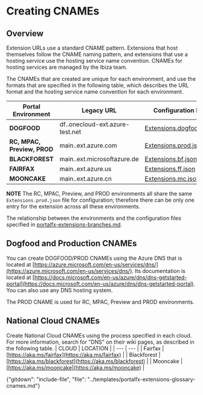 # Creating CNAMEs
## Overview
 Extension URLs use a standard CNAME pattern. Extensions that host themselves follow the CNAME naming pattern, and extensions that use a hosting service use the hosting service name convention. CNAMEs for hosting services are managed by the Ibiza team. 
 
 The CNAMEs that are created are unique for each environment, and use the formats that are specified in the following table, which describes the URL format and the hosting service name convention for each environment.

| Portal Environment	| Legacy URL | Configuration File  | Hosting Service |
| --- | --- |  --- | --- |
| **DOGFOOD**	| df.<extension>.onecloud-ext.azure-test.net |   [Extensions.dogfood.json](https://msazure.visualstudio.com/One/Azure%20Portal/_git/AzureUX-PortalFx?_a=contents&path=%2Fsrc%2FRDPackages%2FOneCloud%2FExtensions.dogfood.json&version=GBdev)  |`//hosting.onecloud.azure-test.net/{contentUnbundlerRoutePrefix}` |
| **RC, MPAC, Preview, PROD** 	| 	main.<extension>.ext.azure.com | [Extensions.prod.json](https://msazure.visualstudio.com/One/Azure%20Portal/_git/AzureUX-PortalFx?_a=contents&path=%2Fsrc%2FRDPackages%2FOneCloud%2FExtensions.prod.json&version=GBdev) 	| {contentUnbundlerRoutePrefix}.hosting.portal.azure.net/{contentUnbundlerRoutePrefix} |
| **BLACKFOREST**	| main.<extension>.ext.microsoftazure.de | [Extensions.bf.json](https://msazure.visualstudio.com/One/Azure%20Portal/_git/AzureUX-PortalFx?_a=contents&path=%2Fsrc%2FRDPackages%2FOneCloud%2FExtensions.bf.json&version=GBdev)    |  //{contentUnbundlerRoutePrefix}.hosting.azure-api.de/{contentUnbundlerRoutePrefix} |
| **FAIRFAX**		| main.<extension>.ext.azure.us | [Extensions.ff.json](https://msazure.visualstudio.com/One/Azure%20Portal/_git/AzureUX-PortalFx?_a=contents&path=%2Fsrc%2FRDPackages%2FOneCloud%2FExtensions.ff.json&version=GBdev)   |  {contentUnbundlerRoutePrefix}.hosting.azureportal.usgovcloudapi.net/{contentUnbundlerRoutePrefix |
| **MOONCAKE**		| main.<extension>.ext.azure.cn | [Extensions.mc.json](https://msazure.visualstudio.com/One/Azure%20Portal/_git/AzureUX-PortalFx?_a=contents&path=%2Fsrc%2FRDPackages%2FOneCloud%2FExtensions.mc.json&version=GBdev)    | {contentUnbundlerRoutePrefix}.hosting.azureportal.chinacloudapi.cn/{contentUnbundlerRoutePrefix} |                  |

**NOTE** The RC, MPAC, Preview, and PROD environments all share the same `Extensions.prod.json` file for configuration; therefore there can be only one entry for the extension across all these environments. 

The relationship between the environments and the configuration files specified in [portalfx-extensions-branches.md](portalfx-extensions-branches.md).

## Dogfood and Production CNAMEs
You can create DOGFOOD/PROD CNAMEs using the Azure DNS that is located at
 [https://azure.microsoft.com/en-us/services/dns/](https://azure.microsoft.com/en-us/services/dns/). Its documentation is located at  [https://docs.microsoft.com/en-us/azure/dns/dns-getstarted-portal](https://docs.microsoft.com/en-us/azure/dns/dns-getstarted-portal).  You can also use any DNS hosting system.

The PROD CNAME is used for RC, MPAC, Preview and PROD environments.

## National Cloud CNAMEs
Create National Cloud CNAMEs using the process specified in each cloud.  For more information, search for "DNS" on their wiki pages, as described in the following table.
 | CLOUD | LOCATION |
 | --- | --- |
 | Fairfax | [https://aka.ms/fairfax](https://aka.ms/fairfax) |
 | Blackforest  | [https://aka.ms/blackforest](https://aka.ms/blackforest)  |
 | Mooncake | [https://aka.ms/mooncake](https://aka.ms/mooncake) |
 
{"gitdown": "include-file", "file": "../templates/portalfx-extensions-glossary-cnames.md"}